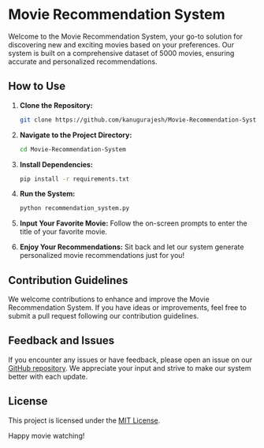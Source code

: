 # Movie Recommendation System

Welcome to the Movie Recommendation System, your go-to solution for discovering new and exciting movies based on your preferences. Our system is built on a comprehensive dataset of 5000 movies, ensuring accurate and personalized recommendations.

## How to Use

1. **Clone the Repository:**
    ```bash
    git clone https://github.com/kanugurajesh/Movie-Recommendation-System.git
    ```

2. **Navigate to the Project Directory:**
    ```bash
    cd Movie-Recommendation-System
    ```

3. **Install Dependencies:**
    ```bash
    pip install -r requirements.txt
    ```

4. **Run the System:**
    ```bash
    python recommendation_system.py
    ```

5. **Input Your Favorite Movie:**
    Follow the on-screen prompts to enter the title of your favorite movie.

6. **Enjoy Your Recommendations:**
    Sit back and let our system generate personalized movie recommendations just for you!

## Contribution Guidelines

We welcome contributions to enhance and improve the Movie Recommendation System. If you have ideas or improvements, feel free to submit a pull request following our contribution guidelines.

## Feedback and Issues

If you encounter any issues or have feedback, please open an issue on our [GitHub repository](https://github.com/your-username/movie-recommendation-system/issues). We appreciate your input and strive to make our system better with each update.

## License

This project is licensed under the [MIT License](LICENSE).

Happy movie watching!
